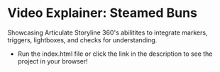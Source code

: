 # Video Explainer: Steamed Buns
 Showcasing Articulate Storyline 360's abilitites to integrate markers, triggers, lightboxes, and checks for understanding.
- Run the index.html file or click the link in the description to see the project in your browser!

